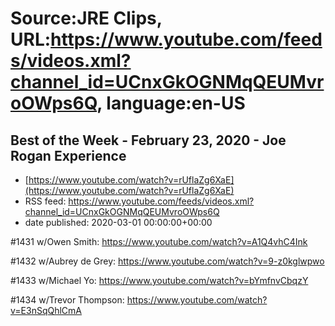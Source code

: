 # Source:JRE Clips, URL:https://www.youtube.com/feeds/videos.xml?channel_id=UCnxGkOGNMqQEUMvroOWps6Q, language:en-US

## Best of the Week - February 23, 2020 - Joe Rogan Experience
 - [https://www.youtube.com/watch?v=rUflaZg6XaE](https://www.youtube.com/watch?v=rUflaZg6XaE)
 - RSS feed: https://www.youtube.com/feeds/videos.xml?channel_id=UCnxGkOGNMqQEUMvroOWps6Q
 - date published: 2020-03-01 00:00:00+00:00

#1431 w/Owen Smith:
https://www.youtube.com/watch?v=A1Q4vhC4Ink

#1432 w/Aubrey de Grey:
https://www.youtube.com/watch?v=9-z0kglwpwo

#1433 w/Michael Yo:
https://www.youtube.com/watch?v=bYmfnvCbqzY

#1434 w/Trevor Thompson:
https://www.youtube.com/watch?v=E3nSqQhlCmA

